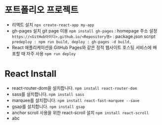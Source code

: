 # 포트폴리오 프로젝트
- 리액트 설치 `npx create-react-app my-app`
- gh-pages 설치 git page 이용 `npm install gh-pages`
  : homepage 주소 설정 `https://<GitHub아이디>.github.io/<Repository명>`
  : package.json script `predeploy : npm run build, deploy : gh-pages -d build,`
-  React 애플리케이션을 GitHub Pages와 같은 정적 웹사이트 호스팅 서비스에 배포할 때 자주 사용 `npm run deploy`


# React Install
- react-router-dom을 설치합니다. `npm install react-router-dom`
- sass를 설치합니다. `npm install sass`
- marquee를 설치팝니다. `npm install react-fast-marquee --save`
- gsap를 설치합니다. `npm install gsap`
- anchor scroll 사용을 위한 react-scroll 설치 `npm install react-scroll`
- abc
